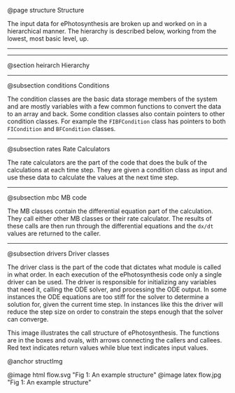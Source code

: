 @page structure Structure

The input data for ePhotosynthesis are broken up and worked on in a hierarchical manner. The hierarchy is
described below, working from the lowest, most basic level, up.

- - -
- - -

@section heirarch Hierarchy

- - -

@subsection conditions Conditions

The condition classes are the basic data storage members of the system and
are mostly variables with a few common functions to convert the data to an array and back. Some
condition classes also contain pointers to other condition classes. For example the
`FIBFCondition` class has pointers to both `FICondition` and `BFCondition` classes.

- - -

@subsection rates Rate Calculators

The rate calculators are the part of the code that does the bulk of the calculations at each time step.
They are given a condition class as input and use these data to calculate the values at the next time step.

- - -

@subsection mbc MB code

The MB classes contain the differential equation part of the calculation. They call either other MB classes
or their rate calculator. The results of these calls are then run through the differential equations
and the `dx/dt` values are returned to the caller.

- - -

@subsection drivers Driver classes

The driver class is the part of the code that dictates what module is called in what order. In each
execution of the ePhotosynthesis code only a single driver can be used. The driver is responsible for
initializing any variables that need it, calling the ODE solver, and processing the ODE output. In some instances the ODE equations are too stiff for the solver to determine a solution for, given the current time step. In instances like this the driver will reduce the step size on order to constrain the steps enough that the solver can converge.

This image illustrates the call structure of ePhotosynthesis. The functions are in the boxes and ovals, with arrows
connecting the callers and callees. Red text indicates return values while blue text indicates input
values.

@anchor structImg

@image html flow.svg "Fig 1: An example structure"
@image latex flow.jpg "Fig 1: An example structure"
